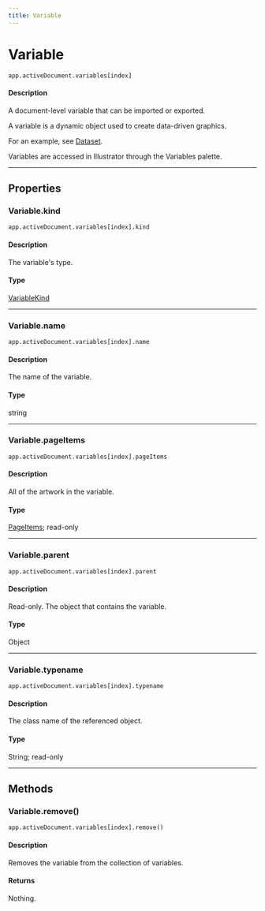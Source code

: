 ```yaml
---
title: Variable
---
```

# Variable

`app.activeDocument.variables[index]`

#### Description

A document-level variable that can be imported or exported.

A variable is a dynamic object used to create data-driven graphics.

For an example, see [Dataset](.././Dataset).

Variables are accessed in Illustrator through the Variables palette.

---

## Properties

### Variable.kind

`app.activeDocument.variables[index].kind`

#### Description

The variable's type.

#### Type

[VariableKind](../scripting-constants#variablekind)

---

### Variable.name

`app.activeDocument.variables[index].name`

#### Description

The name of the variable.

#### Type

string

---

### Variable.pageItems

`app.activeDocument.variables[index].pageItems`

#### Description

All of the artwork in the variable.

#### Type

[PageItems](.././PageItems); read-only

---

### Variable.parent

`app.activeDocument.variables[index].parent`

#### Description

Read-only. The object that contains the variable.

#### Type

Object

---

### Variable.typename

`app.activeDocument.variables[index].typename`

#### Description

The class name of the referenced object.

#### Type

String; read-only

---

## Methods

### Variable.remove()

`app.activeDocument.variables[index].remove()`

#### Description

Removes the variable from the collection of variables.

#### Returns

Nothing.
